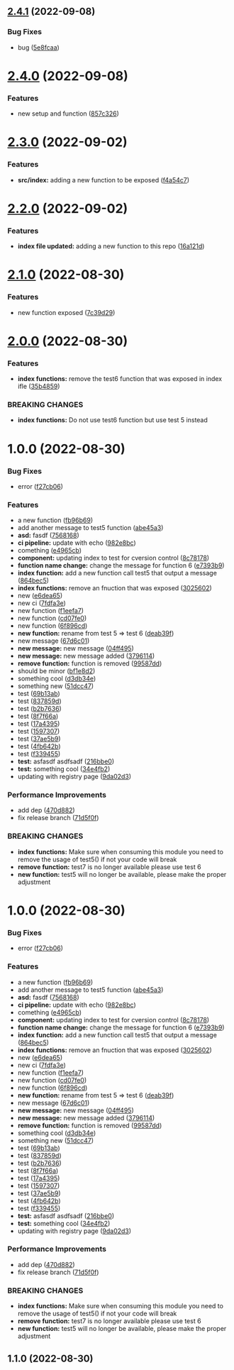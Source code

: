 ## [2.4.1](https://github.com/chan-awesome-org/some-publish-code/compare/v2.4.0...v2.4.1) (2022-09-08)


### Bug Fixes

* bug ([5e8fcaa](https://github.com/chan-awesome-org/some-publish-code/commit/5e8fcaa596dcc7e3a965847731864b9b659a501e))

# [2.4.0](https://github.com/chan-awesome-org/some-publish-code/compare/v2.3.0...v2.4.0) (2022-09-08)


### Features

* new setup and function ([857c326](https://github.com/chan-awesome-org/some-publish-code/commit/857c3269263beba58b9c55f2f6ad85a8e62e5353))

# [2.3.0](https://github.com/chan-awesome-org/some-publish-code/compare/v2.2.0...v2.3.0) (2022-09-02)


### Features

* **src/index:** adding a new function to be exposed ([f4a54c7](https://github.com/chan-awesome-org/some-publish-code/commit/f4a54c7de5860a0b1702d79d95a3780cc40027ca))

# [2.2.0](https://github.com/chan-awesome-org/some-publish-code/compare/v2.1.0...v2.2.0) (2022-09-02)


### Features

* **index file updated:** adding a new function to this repo ([16a121d](https://github.com/chan-awesome-org/some-publish-code/commit/16a121dd537d4ac095cb9501bac752b0305b01cd))

# [2.1.0](https://github.com/chan-awesome-org/some-publish-code/compare/v2.0.0...v2.1.0) (2022-08-30)


### Features

* new function exposed ([7c39d29](https://github.com/chan-awesome-org/some-publish-code/commit/7c39d29ec9388273666c345ccc85a0cae7aa00c6))

# [2.0.0](https://github.com/chan-awesome-org/some-publish-code/compare/v1.0.0...v2.0.0) (2022-08-30)


### Features

* **index functions:** remove the test6 function that was exposed in index ifle ([35b4859](https://github.com/chan-awesome-org/some-publish-code/commit/35b48592f1504aee1e8c465207789f516cb9e767))


### BREAKING CHANGES

* **index functions:** Do not use test6 function but use test 5 instead

# 1.0.0 (2022-08-30)


### Bug Fixes

* error ([f27cb06](https://github.com/chan-awesome-org/some-publish-code/commit/f27cb069ff3dac3975e398ed76b6089747e87c5d))


### Features

* a new function ([fb96b69](https://github.com/chan-awesome-org/some-publish-code/commit/fb96b69b9267942f9b0bdc0561e3436906ca57c2))
* add another message to test5 function ([abe45a3](https://github.com/chan-awesome-org/some-publish-code/commit/abe45a3e5c1a516c0ad61a3bed86afe66e992e8a))
* **asd:** fasdf ([7568168](https://github.com/chan-awesome-org/some-publish-code/commit/7568168e3dbc911fa87ba0b728910bb3e7d2e2b5))
* **ci pipeline:** update with echo ([982e8bc](https://github.com/chan-awesome-org/some-publish-code/commit/982e8bcc1e510ffbaab7c6be2755e2e8272bbf66))
* comething ([e4965cb](https://github.com/chan-awesome-org/some-publish-code/commit/e4965cb815b0513d9a8b31c463e9754236383ff7))
* **component:** updating index to test for cversion control ([8c78178](https://github.com/chan-awesome-org/some-publish-code/commit/8c7817853bd93fd72bce472951cc2b80a5493d0a))
* **function name change:** change the message for function 6 ([e7393b9](https://github.com/chan-awesome-org/some-publish-code/commit/e7393b92e019d7fb19c0b9a6e310cc9f3f2fe917))
* **index function:** add a new function call test5 that output a message ([864bec5](https://github.com/chan-awesome-org/some-publish-code/commit/864bec5e4e6e4e3a2ed84b651af23fd63e07b705))
* **index functions:** remove an fnuction that was exposed ([3025602](https://github.com/chan-awesome-org/some-publish-code/commit/3025602abe54702ad04053325a202cbae2fa2465))
* new ([e6dea65](https://github.com/chan-awesome-org/some-publish-code/commit/e6dea65a001431b1f55555986254376533a58183))
* new ci ([7fdfa3e](https://github.com/chan-awesome-org/some-publish-code/commit/7fdfa3ee1fd7489e10bda4bb914c9a9e95607193))
* new function ([f1eefa7](https://github.com/chan-awesome-org/some-publish-code/commit/f1eefa7fd87c1a5ed2eb9080873009f4491a94ce))
* new function ([cd07fe0](https://github.com/chan-awesome-org/some-publish-code/commit/cd07fe0425903aed07033c92943500ea352ff934))
* new function ([6f896cd](https://github.com/chan-awesome-org/some-publish-code/commit/6f896cdc3f715f646242329e37fd83127976b51e))
* **new function:** rename from test 5 => test 6 ([deab39f](https://github.com/chan-awesome-org/some-publish-code/commit/deab39fdbe1e4f8ca82249551349316272857e9f))
* new message ([67d6c01](https://github.com/chan-awesome-org/some-publish-code/commit/67d6c01a8df45f20b77c41f81f03fca5780743d3))
* **new message:** new message ([04ff495](https://github.com/chan-awesome-org/some-publish-code/commit/04ff495c7e849294f5ccad3dc1a463e3cc751d04))
* **new message:** new message added ([3796114](https://github.com/chan-awesome-org/some-publish-code/commit/3796114a20bf052b0efcf75059f652af2f2284e1))
* **remove function:** function is removed ([99587dd](https://github.com/chan-awesome-org/some-publish-code/commit/99587dd804dc937fc142f21af291299321983a7d))
* should be minor ([bf1e8d2](https://github.com/chan-awesome-org/some-publish-code/commit/bf1e8d2dcc3d37ca6bdf96dd96535cf2c3976974))
* something cool ([d3db34e](https://github.com/chan-awesome-org/some-publish-code/commit/d3db34e0d942537352ef6d9b2f9cd72a2fbb1780))
* something new ([51dcc47](https://github.com/chan-awesome-org/some-publish-code/commit/51dcc4710f006f25ed5f4890888412fc2ccff355))
* test ([69b13ab](https://github.com/chan-awesome-org/some-publish-code/commit/69b13ab7c411db4146f803226bad4ff0614bd3d0))
* test ([837859d](https://github.com/chan-awesome-org/some-publish-code/commit/837859d38b1a0c8d031fc18f67dbed4556d2411b))
* test ([b2b7636](https://github.com/chan-awesome-org/some-publish-code/commit/b2b763663ab090c74c88ece287c8f1b9089044a5))
* test ([8f7f66a](https://github.com/chan-awesome-org/some-publish-code/commit/8f7f66a6787dfc764350367f9690b4caac138df1))
* test ([17a4395](https://github.com/chan-awesome-org/some-publish-code/commit/17a4395b882f96813d401ad353c5640487758908))
* test ([1597307](https://github.com/chan-awesome-org/some-publish-code/commit/15973076efbc05aa28d3734690285860408e6144))
* test ([37ae5b9](https://github.com/chan-awesome-org/some-publish-code/commit/37ae5b94f057c087184fe64e41b0e16a3598cf80))
* test ([4fb642b](https://github.com/chan-awesome-org/some-publish-code/commit/4fb642b514157cf3ed6d5817afd6717857ce5c27))
* test ([f339455](https://github.com/chan-awesome-org/some-publish-code/commit/f33945581c3ace5067fb930ab53ee3d209d94efc))
* **test:** asfasdf asdfsadf ([216bbe0](https://github.com/chan-awesome-org/some-publish-code/commit/216bbe04c8dffda3c827ca47e5fe09f450598036))
* **test:** something cool ([34e4fb2](https://github.com/chan-awesome-org/some-publish-code/commit/34e4fb20a38ad3aaea04f2cc40b7332ce2ab8c81))
* updating with registry page ([9da02d3](https://github.com/chan-awesome-org/some-publish-code/commit/9da02d34c67a0ff0a4317e6184d94bd572cc4f03))


### Performance Improvements

* add dep ([470d882](https://github.com/chan-awesome-org/some-publish-code/commit/470d882cc6f97de52c6267e39a4ba3020c3da6e5))
* fix release branch ([71d5f0f](https://github.com/chan-awesome-org/some-publish-code/commit/71d5f0f02df9360f071a48e8202319ae270a2db3))


### BREAKING CHANGES

* **index functions:** Make sure when consuming this module you need to remove the usage of test5() if not
your code will break
* **remove function:** test7 is no longer available please use test 6
* **new function:** test5 will no longer be available, please make the proper adjustment

# 1.0.0 (2022-08-30)


### Bug Fixes

* error ([f27cb06](https://github.com/chan-awesome-org/some-publish-code/commit/f27cb069ff3dac3975e398ed76b6089747e87c5d))


### Features

* a new function ([fb96b69](https://github.com/chan-awesome-org/some-publish-code/commit/fb96b69b9267942f9b0bdc0561e3436906ca57c2))
* add another message to test5 function ([abe45a3](https://github.com/chan-awesome-org/some-publish-code/commit/abe45a3e5c1a516c0ad61a3bed86afe66e992e8a))
* **asd:** fasdf ([7568168](https://github.com/chan-awesome-org/some-publish-code/commit/7568168e3dbc911fa87ba0b728910bb3e7d2e2b5))
* **ci pipeline:** update with echo ([982e8bc](https://github.com/chan-awesome-org/some-publish-code/commit/982e8bcc1e510ffbaab7c6be2755e2e8272bbf66))
* comething ([e4965cb](https://github.com/chan-awesome-org/some-publish-code/commit/e4965cb815b0513d9a8b31c463e9754236383ff7))
* **component:** updating index to test for cversion control ([8c78178](https://github.com/chan-awesome-org/some-publish-code/commit/8c7817853bd93fd72bce472951cc2b80a5493d0a))
* **function name change:** change the message for function 6 ([e7393b9](https://github.com/chan-awesome-org/some-publish-code/commit/e7393b92e019d7fb19c0b9a6e310cc9f3f2fe917))
* **index function:** add a new function call test5 that output a message ([864bec5](https://github.com/chan-awesome-org/some-publish-code/commit/864bec5e4e6e4e3a2ed84b651af23fd63e07b705))
* **index functions:** remove an fnuction that was exposed ([3025602](https://github.com/chan-awesome-org/some-publish-code/commit/3025602abe54702ad04053325a202cbae2fa2465))
* new ([e6dea65](https://github.com/chan-awesome-org/some-publish-code/commit/e6dea65a001431b1f55555986254376533a58183))
* new ci ([7fdfa3e](https://github.com/chan-awesome-org/some-publish-code/commit/7fdfa3ee1fd7489e10bda4bb914c9a9e95607193))
* new function ([f1eefa7](https://github.com/chan-awesome-org/some-publish-code/commit/f1eefa7fd87c1a5ed2eb9080873009f4491a94ce))
* new function ([cd07fe0](https://github.com/chan-awesome-org/some-publish-code/commit/cd07fe0425903aed07033c92943500ea352ff934))
* new function ([6f896cd](https://github.com/chan-awesome-org/some-publish-code/commit/6f896cdc3f715f646242329e37fd83127976b51e))
* **new function:** rename from test 5 => test 6 ([deab39f](https://github.com/chan-awesome-org/some-publish-code/commit/deab39fdbe1e4f8ca82249551349316272857e9f))
* new message ([67d6c01](https://github.com/chan-awesome-org/some-publish-code/commit/67d6c01a8df45f20b77c41f81f03fca5780743d3))
* **new message:** new message ([04ff495](https://github.com/chan-awesome-org/some-publish-code/commit/04ff495c7e849294f5ccad3dc1a463e3cc751d04))
* **new message:** new message added ([3796114](https://github.com/chan-awesome-org/some-publish-code/commit/3796114a20bf052b0efcf75059f652af2f2284e1))
* **remove function:** function is removed ([99587dd](https://github.com/chan-awesome-org/some-publish-code/commit/99587dd804dc937fc142f21af291299321983a7d))
* something cool ([d3db34e](https://github.com/chan-awesome-org/some-publish-code/commit/d3db34e0d942537352ef6d9b2f9cd72a2fbb1780))
* something new ([51dcc47](https://github.com/chan-awesome-org/some-publish-code/commit/51dcc4710f006f25ed5f4890888412fc2ccff355))
* test ([69b13ab](https://github.com/chan-awesome-org/some-publish-code/commit/69b13ab7c411db4146f803226bad4ff0614bd3d0))
* test ([837859d](https://github.com/chan-awesome-org/some-publish-code/commit/837859d38b1a0c8d031fc18f67dbed4556d2411b))
* test ([b2b7636](https://github.com/chan-awesome-org/some-publish-code/commit/b2b763663ab090c74c88ece287c8f1b9089044a5))
* test ([8f7f66a](https://github.com/chan-awesome-org/some-publish-code/commit/8f7f66a6787dfc764350367f9690b4caac138df1))
* test ([17a4395](https://github.com/chan-awesome-org/some-publish-code/commit/17a4395b882f96813d401ad353c5640487758908))
* test ([1597307](https://github.com/chan-awesome-org/some-publish-code/commit/15973076efbc05aa28d3734690285860408e6144))
* test ([37ae5b9](https://github.com/chan-awesome-org/some-publish-code/commit/37ae5b94f057c087184fe64e41b0e16a3598cf80))
* test ([4fb642b](https://github.com/chan-awesome-org/some-publish-code/commit/4fb642b514157cf3ed6d5817afd6717857ce5c27))
* test ([f339455](https://github.com/chan-awesome-org/some-publish-code/commit/f33945581c3ace5067fb930ab53ee3d209d94efc))
* **test:** asfasdf asdfsadf ([216bbe0](https://github.com/chan-awesome-org/some-publish-code/commit/216bbe04c8dffda3c827ca47e5fe09f450598036))
* **test:** something cool ([34e4fb2](https://github.com/chan-awesome-org/some-publish-code/commit/34e4fb20a38ad3aaea04f2cc40b7332ce2ab8c81))
* updating with registry page ([9da02d3](https://github.com/chan-awesome-org/some-publish-code/commit/9da02d34c67a0ff0a4317e6184d94bd572cc4f03))


### Performance Improvements

* add dep ([470d882](https://github.com/chan-awesome-org/some-publish-code/commit/470d882cc6f97de52c6267e39a4ba3020c3da6e5))
* fix release branch ([71d5f0f](https://github.com/chan-awesome-org/some-publish-code/commit/71d5f0f02df9360f071a48e8202319ae270a2db3))


### BREAKING CHANGES

* **index functions:** Make sure when consuming this module you need to remove the usage of test5() if not
your code will break
* **remove function:** test7 is no longer available please use test 6
* **new function:** test5 will no longer be available, please make the proper adjustment

## 1.1.0 (2022-08-30)
